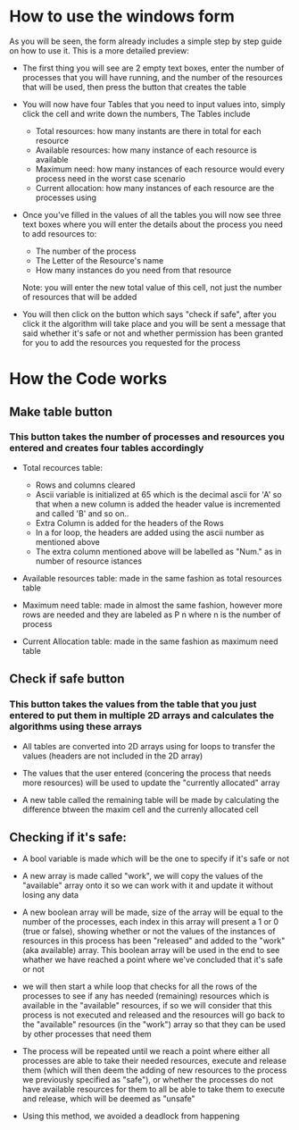 # How to use the windows form
As you will be seen, the form already includes a simple step by step guide on how to use it. This is a more detailed preview:
* The first thing you will see are 2 empty text boxes, enter the number of processes that you will have running, and the number of the resources that will be used, then press the button that creates the table

* You will now have four Tables that you need to input values into, simply click the cell and write down the numbers, The Tables include
    * Total resources: how many instants are there in total for each resource
    * Available resources: how many instance of each resource is available
    * Maximum need: how many instances of each resource would every process need in the worst case scenario
    * Current allocation: how many instances of each resource are the processes using

* Once you've filled in the values of all the tables you will now see three text boxes where you will enter the details about the process you need to add resources to:
    * The number of the process
    * The Letter of the Resource's name
    * How many instances do you need from that resource

    Note: you will enter the new total value of this cell, not just the number of resources that will be added
    
* You will then click on the button which says "check if safe", after you click it the algorithm will take place and you will be sent a message that said whether it's safe or not and whether permission has been granted for you to add the resources you requested  for the process

# How the Code works

## Make table button

### This button takes the number of processes and resources you entered and creates four tables accordingly

* Total recources table: 
    * Rows and columns cleared
    * Ascii variable is initialized at 65 which is the decimal ascii for 'A' so that when a new column is added the header value is incremented and called 'B' and so on..
    * Extra Column is added for the headers of the Rows
    * In a for loop, the headers are added using the ascii  number as mentioned above
    * The extra column mentioned above will be labelled as "Num." as in number of resource istances

* Available resources table: made in the same fashion as total resources table

* Maximum need table: made in almost the same fashion, however more rows are needed and they are labeled as P n where n is the number of process 

* Current Allocation table: made in the same fashion as maximum need table

## Check if safe button
### This button takes the values from the table that you just entered to put them in multiple 2D arrays and calculates the algorithms using these arrays
* All tables are converted into 2D arrays using for loops to transfer the values (headers are not included in the 2D array)


* The values that the user entered  (concering the process that needs more resources) will be used to update the "currently allocated" array

* A new table called the remaining table will be made by calculating the difference btween the maxim cell and the currenly allocated cell

## Checking if it's safe:
* A bool variable is made which will be the one to specify if it's safe or not
* A new array is made called "work", we will copy the values of the "available" array onto it so we can work with it and update it without losing any data

* A new boolean array will be made, size of the array will be equal to the number of the processes, each index in this array will present a 1 or 0 (true or false), showing whether or not the values of the instances of resources in this process has been "released" and added to the "work"(aka available) array. This boolean array will be used in the end to see whather we have reached a point where we've concluded that it's safe or not
* we will then start a while loop that checks for all the rows of the processes to see if any has needed (remaining) resources which is available in the "available" resources, if so we will consider that this process is not executed and released and the resources will go back to the "available" resources (in the "work") array so that they can be used by other processes that need them
* The process will be repeated until we reach a point where either all processes are able to take their needed resources, execute and release them (which will then deem the adding of new resources to the process we previously specified as "safe"), or whether the processes do not have available resources for them to all be  able to take them to execute and release, which will be deemed as "unsafe"
* Using this method, we avoided a deadlock from happening 
